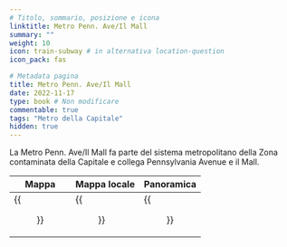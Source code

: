 ```yaml
---
# Titolo, sommario, posizione e icona
linktitle: Metro Penn. Ave/Il Mall
summary: ""
weight: 10
icon: train-subway # in alternativa location-question
icon_pack: fas

# Metadata pagina
title: Metro Penn. Ave/Il Mall
date: 2022-11-17
type: book # Non modificare
commentable: true
tags: "Metro della Capitale"
hidden: true
---
```





La Metro Penn. Ave/Il Mall  fa parte del sistema metropolitano della Zona contaminata della Capitale e collega Pennsylvania Avenue e il Mall.

| Mappa | Mappa locale | Panoramica |
| ----- | ------------ | ---------- |
|  {{<figure src="fo3/The_Mall_Penn_Ave_loc.webp">}} | {{<figure src="fo3/Metro_Penn._Ave_The_Mall_Metro.webp">}}  | {{<figure src="fo3/Penn_Ave_The_Mall_Metro.webp">}}  |